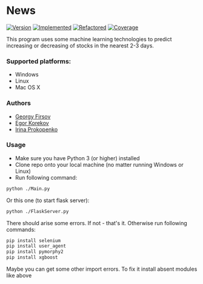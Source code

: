# News
[![Version][]][Repo] [![Implemented][]][Repo] [![Refactored][]][Repo] [![Coverage][]][Repo]

[Repo]:        https://github.com/GeorgyFirsov/News
[Version]:     https://img.shields.io/badge/Version-1.1-brightgreen
[Implemented]: https://img.shields.io/badge/Implemented-100%25-brightgreen
[Refactored]:  https://img.shields.io/badge/Refactored-100%25-brightgreen
[Coverage]:    https://img.shields.io/badge/Coverage-0%25-red

This program uses some machine learning technologies to predict increasing or decreasing of stocks in the nearest 2-3 days.

### Supported platforms:
- Windows
- Linux
- Mac OS X

### Authors
* [Georgy Firsov](https://github.com/GeorgyFirsov)
* [Egor Korekov](https://github.com/Kron610)
* [Irina Prokopenko](https://github.com/shybotan)

### Usage
* Make sure you have Python 3 (or higher) installed
* Clone repo onto your local machine (no matter running Windows or Linux)
* Run following command:
```bash
python ./Main.py
```
Or this one (to start flask server):
```bash
python ./FlaskServer.py
```

There should arise some errors. If not - that's it.
Otherwise run following commands:
```bash
pip install selenium
pip install user_agent
pip install pymorphy2
pip install xgboost
```
Maybe you can get some other import errors. To fix it install absent modules like above
